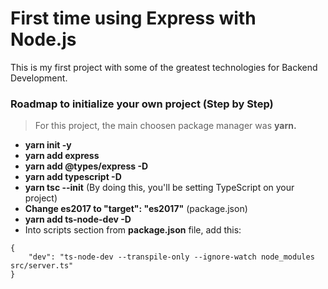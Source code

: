 
# First time using Express with Node.js

This is my first project with some of the greatest technologies for Backend Development. 

### Roadmap to initialize your own project (Step by Step)

> For this project, the main choosen package manager was **yarn.**

- **yarn init -y**
- **yarn add express**
- **yarn add @types/express -D**
- **yarn add typescript -D**
- **yarn tsc --init** (By doing this, you'll be setting TypeScript on your project)
- **Change es2017 to "target": "es2017"** (package.json)
- **yarn add ts-node-dev -D**
- Into scripts section from **package.json** file, add this: 

```
{
    "dev": "ts-node-dev --transpile-only --ignore-watch node_modules src/server.ts"
}
```